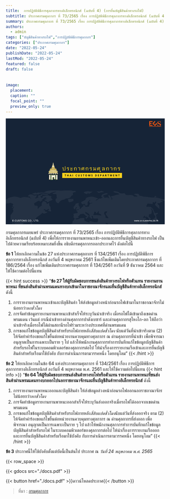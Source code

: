 ```yaml
---
title: 	การปฏิบัติพิธีการศุลกากรทางอิเล็กทรอนิกส์ (ฉบับที่ 4) (การยื่นบัญชีสินค้าทางรถไฟ)
subtitle: ประกาศกรมศุลกากร ที่ 73/2565 เรื่อง การปฏิบัติพิธีการศุลกากรทางอิเล็กทรอนิกส์ (ฉบับที่ 4) (การยื่นบัญชีสินค้าทางรถไฟ)
summary: ประกาศกรมศุลกากร ที่ 73/2565 เรื่อง การปฏิบัติพิธีการศุลกากรทางอิเล็กทรอนิกส์ (ฉบับที่ 4) (การยื่นบัญชีสินค้าทางรถไฟ)
authors:
  - admin
tags: ["บัญชีสินค้าทางรถไฟ","การปฏิบัติพิธีการศุลกากร"]
categories: ["ประกาศกรมศุลกากร"]
date: "2022-05-24"
publishDate: "2022-05-24"
lastMod: "2022-05-24"
featured: false
draft: false


image:
  placement:
  caption: ""
  focal_point: ""
  preview_only: true
---
```


![](featured.png)


กรมศุลกากรเผยแพร่ ประกาศกรมศุลกากร ที่ 73/2565 เรื่อง การปฏิบัติพิธีการศุลกากรทางอิเล็กทรอนิกส์ (ฉบับที่ 4)  เพื่อให้การรายงานยานพาหนะเข้า-ออกและการยื่นบัญชีสินค้าทางรถไฟ เป็นไปด้วยความเรียบร้อยเหมาะสมยิ่งขึ้น  อธิบดีกรมศุลกากรออกประกาศไว้ ดังต่อไปนี้

**ข้อ 1** ให้ยกเลิกความในข้อ 27 แห่งประกาศกรมศุลกากร ที่ 134/2561 เรื่อง การปฏิบัติพิธีการ ศุลกากรทางอิเล็กทรอนิกส์ ลงวันที่ 4 พฤษภาคม 2561 ซึ่งแก้ไขเพิ่มเติมโดยประกาศกรมศุลกากร ที่ 186/2564 เรื่อง แก้ไขเพิ่มเติมประกาศกรมศุลกากร ที่ 134/2561 ลงวันที่ 9 ธันวาคม 2564 และให้ใช้ความต่อไปนี้แทน

{{< hint success >}}
“**ข้อ 27 ให้ผู้รับผิดชอบการขนส่งสินค้าทางรถไฟหรือตัวแทน รายงานยานพาหนะ ที่ขนส่งสินค้าผ่านพรมแดนทางบกเข้ามาในราชอาณาจักรและยื่นบัญชีสินค้าทางอิเล็กทรอนิกส์** ดังนี้
1.	การรายงานยานพาหนะเข้าและบัญชีสินค้า ให้ส่งข้อมูลล่วงหน้าก่อนรถไฟเข้ามาในราชอาณาจักรไม่น้อยกว่า*หกชั่วโมง*
2.	การจัดทำข้อมูลรายงานยานพาหนะเข้าสำเร็จให้ระบุวันนำเข้าจริง เมื่อรถไฟได้เข้ามาถึงเขตด่านพรมแดน เว้นแต่ กรณีนำเข้าทางด่านศุลกากรปาดังเบซาร์ และด่านศุลกากรสุไหงโก-ลก ให้ถือว่าน่าเข้าจริงเมื่อรถไฟได้ผ่านสถานีรถไฟร่วมระหว่างประเทศที่ด่านพรมแดน
3.	การขอแก้ไขข้อมูลบัญชีสินค้าสำหรับรถไฟภายหลัง*สี่สิบแปดชั่วโมง* นับแต่วันที่นำเข้าจริงตาม (2) ให้จัดทำคำร้องขอแก้ไขยื่นต่อหน่วยงานควบคุมทางศุลกากร ณ ด่านศุลกากรที่นำเข้า เพื่อพิจารณาอนุญาตเป็นการเฉพาะเป็นราย ๆ ไป แล้วให้พนักงานศุลกากรทำการบันทึกแก้ไขข้อมูลบัญชีสินค้าสำหรับรถไฟในระบบคอมพิวเตอร์ของศุลกากรต่อไป ให้นำเรื่องการรายงานเรือเข้าและการยื่นบัญชีสินค้าสำหรับเรือมาใช้บังคับ กับการดำเนินการตามวรรคหนึ่ง โดยอนุโลม”
{{< /hint >}} 

**ข้อ 2** ให้ยกเลิกความในข้อ 64 แห่งประกาศกรมศุลกากร ที่ 134/2561 เรื่อง การปฏิบัติพิธีการ ศุลกากรทางอิเล็กทรอนิกส์ ลงวันที่ 4 พฤษภาคม พ.ศ. 2561 และให้ใช้ความต่อไปนี้แทน
{{< hint info >}}
“**ข้อ 64 ให้ผู้รับผิดชอบการขนส่งสินค้าทางรถไฟหรือตัวแทน รายงานยานพาหนะที่ขนส่ง สินค้าผ่านพรมแดนทางบกออกไปนอกราชอาณาจักรและยื่นบัญชีสินค้าทางอิเล็กทรอนิกส์** ดังนี้ 
1.	การรายงานยานพาหนะออกและบัญชีสินค้า ให้ส่งข้อมูลล่วงหน้าก่อนรถไฟออกนอกราชอาณาจักรไม่น้อยกว่า*หกชั่วโมง*
2.	การจัดทำข้อมูลรายงานยานพาหนะออกสำเร็จให้ระบุวันส่งออกจริงเมื่อรถไฟได้ออกจากเขตด่านพรมแดน
3.	การขอแก้ไขข้อมูลบัญชีสินค้าสำหรับรถไฟภายหลัง*สี่สิบแปดชั่วโมง*นับแต่วันที่ส่งออกจริง ตาม (2) ให้จัดทำคำร้องขอแก้ไขยื่นต่อหน่วยงานควบคุมทางศุลกากร ณ ด่านศุลกากรที่ส่งออก เพื่อพิจารณา อนุญาตเป็นการเฉพาะเป็นราย ๆ ไป แล้วให้พนักงานศุลกากรทำการบันทึกแก้ไขข้อมูลบัญชีสินค้าสำหรับรถไฟ ในระบบคอมพิวเตอร์ของศุลกากรต่อไป ให้นำเรื่องการรายงานเรือออกและการยื่นบัญชีสินค้าสำหรับเรือมาใช้บังคับ กับการดำเนินการตามวรรคหนึ่ง โดยอนุโลม”
{{< /hint >}} 

**ข้อ 3** ประกาศนี้ให้ใช้บังคับตั้งแต่บัดนี้เป็นต้นไป ประกาศ ณ *วันที่ 24 พฤษภาคม พ.ศ. 2565*



{{< row_space >}}

{{< gdocs src="./docs.pdf" >}}


{{< button href="./docs.pdf" >}}ดาวน์โหลดประกาศ{{< /button >}}

> ที่มา : [กรมศุลกากร](https://www.customs.go.th/cont_strc_download_with_docno_date.php?lang=th&top_menu=menu_homepage&current_id=142329324147505f4a464b4d464b4c)
